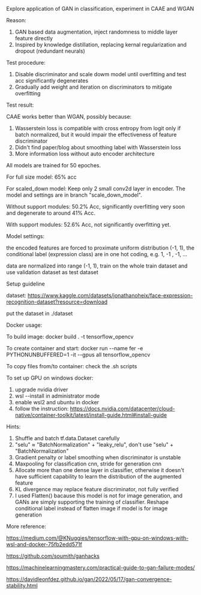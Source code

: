 Explore application of GAN in classification, experiment in CAAE and WGAN 

Reason:
1. GAN based data augmentation, inject randomness to middle layer feature directly
2. Inspired by knowledge distillation, replacing kernal regularization and dropout (redundant neurals)

Test procedure:
1. Disable discriminator and scale dowm model until overfitting and test acc significantly degenerates
2. Gradually add weight and iteration on discriminators to mitigate overfitting

Test result:

CAAE works better than WGAN, possibly because:
1. Wasserstein loss is compatible with cross entropy from logit only if batch normalized, but it would impair the effectiveness of feature discriminator
2. Didn't find paper/blog about smoothing label with Wasserstein loss 
2. More information loss without auto encoder architecture

All models are trained for 50 epoches.

For full size model: 65% acc

For scaled_down model: Keep only 2 small conv2d layer in encoder. The model and settings are in branch "scale_down_model". 

Without support modules: 50.2% Acc, significantly overfitting very soon and degenerate to around 41% Acc.

With support modules: 52.6% Acc, not significantly overfitting yet.

Model settings:

the encoded features are forced to proximate uniform distribution (-1, 1), the conditional label (expression class) are in one hot coding, e.g. 1, -1 , -1, ...

data are normalized into range (-1, 1), train on the whole train dataset and use validation dataset as test dataset

Setup guideline

dataset: https://www.kaggle.com/datasets/jonathanoheix/face-expression-recognition-dataset?resource=download

put the dataset in ./dataset

Docker usage:

To build image: docker build . -t tensorflow_opencv

To create container and start: docker run --name fer -e PYTHONUNBUFFERED=1 -it --gpus all tensorflow_opencv

To copy files from/to container: check the .sh scripts

To set up GPU on windows docker:
1. upgrade nvidia driver
2. wsl --install in administrator mode
3. enable wsl2 and ubuntu in docker
4. follow the instruction: https://docs.nvidia.com/datacenter/cloud-native/container-toolkit/latest/install-guide.html#install-guide

Hints:
1. Shuffle and batch tf.data.Dataset carefully
2. "selu" ≈ "BatchNormalization" + "leaky_relu", don't use "selu" + "BatchNormalization"
3. Gradient penalty or label smoothing when discriminator is unstable
4. Maxpooling for classification cnn, stride for generation cnn
5. Allocate more than one dense layer in classifier, otherwise it doesn't have sufficient capability to learn the distribution of the augmented feature
6. KL divergence may replace feature discriminator, not fully verified
7. I used Flatten() bacause this model is not for image generation, and GANs are simply supporting the training of classifier. Reshape conditional label instead of flatten image if model is for image generation

More reference:

https://medium.com/@KNuggies/tensorflow-with-gpu-on-windows-with-wsl-and-docker-75fb2edd571f

https://github.com/soumith/ganhacks

https://machinelearningmastery.com/practical-guide-to-gan-failure-modes/

https://davidleonfdez.github.io/gan/2022/05/17/gan-convergence-stability.html
